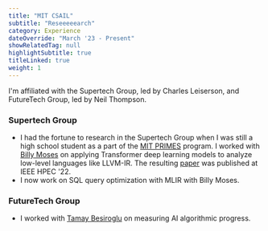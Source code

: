 ```yaml
---
title: "MIT CSAIL"
subtitle: "Reseeeeearch"
category: Experience
dateOverride: "March '23 - Present"
showRelatedTag: null
highlightSubtitle: true
titleLinked: true
weight: 1
---
```


I'm affiliated with the Supertech Group, led by Charles Leiserson, and FutureTech Group, led by Neil Thompson.

### Supertech Group

- I had the fortune to research in the Supertech Group when I was still a high school student as a part of the [MIT PRIMES](https://math.mit.edu/research/highschool/primes/index.php) program. I worked with [Billy Moses](https://wsmoses.com/academic/) on applying Transformer deep learning models to analyze low-level languages like LLVM-IR. The resulting [paper](https://ieeexplore.ieee.org/abstract/document/9926313) was published at IEEE HPEC '22.
- I now work on SQL query optimization with MLIR with Billy Moses.

### FutureTech Group

- I worked with [Tamay Besiroglu](https://tamaybesiroglu.com/) on measuring AI algorithmic progress.

<!-- ### Misc

- I worked j -->
